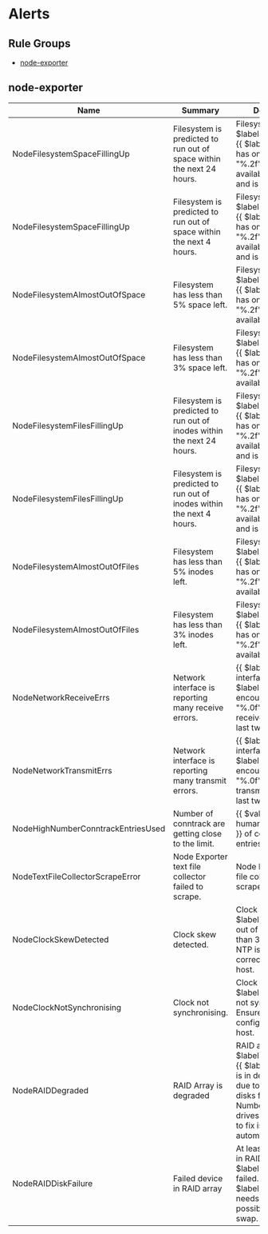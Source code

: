 # Alerts

## Rule Groups

* [node-exporter](#node-exporter)

## node-exporter

|Name|Summary|Description|Severity|Runbook|
|---|---|---|---|---|
|NodeFilesystemSpaceFillingUp|Filesystem is predicted to run out of space within the next 24 hours.|Filesystem on {{ $labels.device }} at {{ $labels.instance }} has only {{ printf "%.2f" $value }}% available space left and is filling up.|warning|[https://github.com/prometheus/node_exporter/tree/master/docs/node-mixin/runbook.md#alert-name-nodefilesystemspacefillingup](https://github.com/prometheus/node_exporter/tree/master/docs/node-mixin/runbook.md#alert-name-nodefilesystemspacefillingup)|
|NodeFilesystemSpaceFillingUp|Filesystem is predicted to run out of space within the next 4 hours.|Filesystem on {{ $labels.device }} at {{ $labels.instance }} has only {{ printf "%.2f" $value }}% available space left and is filling up fast.|critical|[https://github.com/prometheus/node_exporter/tree/master/docs/node-mixin/runbook.md#alert-name-nodefilesystemspacefillingup](https://github.com/prometheus/node_exporter/tree/master/docs/node-mixin/runbook.md#alert-name-nodefilesystemspacefillingup)|
|NodeFilesystemAlmostOutOfSpace|Filesystem has less than 5% space left.|Filesystem on {{ $labels.device }} at {{ $labels.instance }} has only {{ printf "%.2f" $value }}% available space left.|warning|[https://github.com/prometheus/node_exporter/tree/master/docs/node-mixin/runbook.md#alert-name-nodefilesystemalmostoutofspace](https://github.com/prometheus/node_exporter/tree/master/docs/node-mixin/runbook.md#alert-name-nodefilesystemalmostoutofspace)|
|NodeFilesystemAlmostOutOfSpace|Filesystem has less than 3% space left.|Filesystem on {{ $labels.device }} at {{ $labels.instance }} has only {{ printf "%.2f" $value }}% available space left.|critical|[https://github.com/prometheus/node_exporter/tree/master/docs/node-mixin/runbook.md#alert-name-nodefilesystemalmostoutofspace](https://github.com/prometheus/node_exporter/tree/master/docs/node-mixin/runbook.md#alert-name-nodefilesystemalmostoutofspace)|
|NodeFilesystemFilesFillingUp|Filesystem is predicted to run out of inodes within the next 24 hours.|Filesystem on {{ $labels.device }} at {{ $labels.instance }} has only {{ printf "%.2f" $value }}% available inodes left and is filling up.|warning|[https://github.com/prometheus/node_exporter/tree/master/docs/node-mixin/runbook.md#alert-name-nodefilesystemfilesfillingup](https://github.com/prometheus/node_exporter/tree/master/docs/node-mixin/runbook.md#alert-name-nodefilesystemfilesfillingup)|
|NodeFilesystemFilesFillingUp|Filesystem is predicted to run out of inodes within the next 4 hours.|Filesystem on {{ $labels.device }} at {{ $labels.instance }} has only {{ printf "%.2f" $value }}% available inodes left and is filling up fast.|critical|[https://github.com/prometheus/node_exporter/tree/master/docs/node-mixin/runbook.md#alert-name-nodefilesystemfilesfillingup](https://github.com/prometheus/node_exporter/tree/master/docs/node-mixin/runbook.md#alert-name-nodefilesystemfilesfillingup)|
|NodeFilesystemAlmostOutOfFiles|Filesystem has less than 5% inodes left.|Filesystem on {{ $labels.device }} at {{ $labels.instance }} has only {{ printf "%.2f" $value }}% available inodes left.|warning|[https://github.com/prometheus/node_exporter/tree/master/docs/node-mixin/runbook.md#alert-name-nodefilesystemalmostoutoffiles](https://github.com/prometheus/node_exporter/tree/master/docs/node-mixin/runbook.md#alert-name-nodefilesystemalmostoutoffiles)|
|NodeFilesystemAlmostOutOfFiles|Filesystem has less than 3% inodes left.|Filesystem on {{ $labels.device }} at {{ $labels.instance }} has only {{ printf "%.2f" $value }}% available inodes left.|critical|[https://github.com/prometheus/node_exporter/tree/master/docs/node-mixin/runbook.md#alert-name-nodefilesystemalmostoutoffiles](https://github.com/prometheus/node_exporter/tree/master/docs/node-mixin/runbook.md#alert-name-nodefilesystemalmostoutoffiles)|
|NodeNetworkReceiveErrs|Network interface is reporting many receive errors.|{{ $labels.instance }} interface {{ $labels.device }} has encountered {{ printf "%.0f" $value }} receive errors in the last two minutes.|warning|[https://github.com/prometheus/node_exporter/tree/master/docs/node-mixin/runbook.md#alert-name-nodenetworkreceiveerrs](https://github.com/prometheus/node_exporter/tree/master/docs/node-mixin/runbook.md#alert-name-nodenetworkreceiveerrs)|
|NodeNetworkTransmitErrs|Network interface is reporting many transmit errors.|{{ $labels.instance }} interface {{ $labels.device }} has encountered {{ printf "%.0f" $value }} transmit errors in the last two minutes.|warning|[https://github.com/prometheus/node_exporter/tree/master/docs/node-mixin/runbook.md#alert-name-nodenetworktransmiterrs](https://github.com/prometheus/node_exporter/tree/master/docs/node-mixin/runbook.md#alert-name-nodenetworktransmiterrs)|
|NodeHighNumberConntrackEntriesUsed|Number of conntrack are getting close to the limit.|{{ $value  humanizePercentage }} of conntrack entries are used.|warning|[https://github.com/prometheus/node_exporter/tree/master/docs/node-mixin/runbook.md#alert-name-nodehighnumberconntrackentriesused](https://github.com/prometheus/node_exporter/tree/master/docs/node-mixin/runbook.md#alert-name-nodehighnumberconntrackentriesused)|
|NodeTextFileCollectorScrapeError|Node Exporter text file collector failed to scrape.|Node Exporter text file collector failed to scrape.|warning|[https://github.com/prometheus/node_exporter/tree/master/docs/node-mixin/runbook.md#alert-name-nodetextfilecollectorscrapeerror](https://github.com/prometheus/node_exporter/tree/master/docs/node-mixin/runbook.md#alert-name-nodetextfilecollectorscrapeerror)|
|NodeClockSkewDetected|Clock skew detected.|Clock on {{ $labels.instance }} is out of sync by more than 300s. Ensure NTP is configured correctly on this host.|warning|[https://github.com/prometheus/node_exporter/tree/master/docs/node-mixin/runbook.md#alert-name-nodeclockskewdetected](https://github.com/prometheus/node_exporter/tree/master/docs/node-mixin/runbook.md#alert-name-nodeclockskewdetected)|
|NodeClockNotSynchronising|Clock not synchronising.|Clock on {{ $labels.instance }} is not synchronising. Ensure NTP is configured on this host.|warning|[https://github.com/prometheus/node_exporter/tree/master/docs/node-mixin/runbook.md#alert-name-nodeclocknotsynchronising](https://github.com/prometheus/node_exporter/tree/master/docs/node-mixin/runbook.md#alert-name-nodeclocknotsynchronising)|
|NodeRAIDDegraded|RAID Array is degraded|RAID array '{{ $labels.device }}' on {{ $labels.instance }} is in degraded state due to one or more disks failures. Number of spare drives is insufficient to fix issue automatically.|critical|[https://github.com/prometheus/node_exporter/tree/master/docs/node-mixin/runbook.md#alert-name-noderaiddegraded](https://github.com/prometheus/node_exporter/tree/master/docs/node-mixin/runbook.md#alert-name-noderaiddegraded)|
|NodeRAIDDiskFailure|Failed device in RAID array|At least one device in RAID array on {{ $labels.instance }} failed. Array '{{ $labels.device }}' needs attention and possibly a disk swap.|warning|[https://github.com/prometheus/node_exporter/tree/master/docs/node-mixin/runbook.md#alert-name-noderaiddiskfailure](https://github.com/prometheus/node_exporter/tree/master/docs/node-mixin/runbook.md#alert-name-noderaiddiskfailure)|
